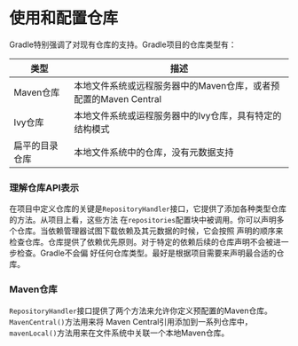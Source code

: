 使用和配置仓库
=========================
Gradle特别强调了对现有仓库的支持。Gradle项目的仓库类型有：

类型|描述
----|----
Maven仓库|本地文件系统或远程服务器中的Maven仓库，或者预配置的Maven Central
Ivy仓库|本地文件系统或运程服务器中的Ivy仓库，具有特定的结构模式
扁平的目录仓库|本地文件系统中的仓库，没有元数据支持

### 理解仓库API表示
在项目中定义仓库的关键是`RepositoryHandler`接口，它提供了添加各种类型仓库的方法。从项目上看，这些方法
在`repositories`配置块中被调用。你可以声明多个仓库。当依赖管理器试图下载依赖及其元数据的时候，它会按照
声明的顺序来检查仓库。仓库提供了依赖优先原则。对于特定的依赖后续的仓库声明不会被进一步检查。Gradle不会偏
好任何仓库类型。最好是根据项目需要来声明最合适的仓库。

### Maven仓库
`RepositoryHandler`接口提供了两个方法来允许你定义预配置的Maven仓库。`MavenCentral()`方法用来将
Maven Central引用添加到一系列仓库中，`mavenLocal()`方法用来在文件系统中关联一个本地Maven仓库。
